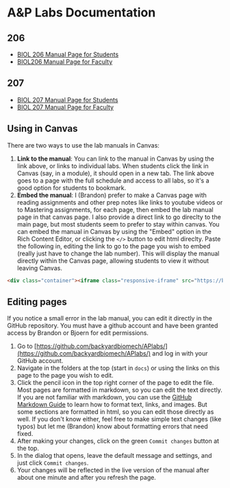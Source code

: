 # A&P Labs Documentation

## 206

+ [BIOL 206 Manual Page for Students](206/206toc.md)
+ [BIOL206 Manual Page for Faculty](206/206_toc_faculty.md)

## 207

+ [BIOL 207 Manual Page for Students](207/207toc.md)
+ [BIOL 207 Manual Page for Faculty](207/207_toc_faculty.md)

## Using in Canvas

There are two ways to use the lab manuals in Canvas:

1. **Link to the manual**: You can link to the manual in Canvas by using the link above, or links to individual labs. When students click the link in Canvas (say, in a module), it should open in a new tab. The link above goes to a page with the full schedule and access to all labs, so it's a good option for students to bookmark. 
2. **Embed the manual**: I (Brandon) prefer to make a Canvas page with reading assignments and other prep notes like links to youtube videos or to Mastering assignments, for each page, then embed the lab manual page in that canvas page. I also provide a direct link to go direclty to the main page, but most students seem to prefer to stay within canvas. You can embed the manual in Canvas by using the "Embed" option in the Rich Content Editor, or clicking the `</>` button to edit html direclty. Paste the following in, editing the link to go to the page you wish to embed (really just have to change the lab number).  This will display the manual directly within the Canvas page, allowing students to view it without leaving Canvas.

```html
<div class="container"><iframe class="responsive-iframe" src="https://backyardbiomech.github.io/APlabs/206/lab_1.html" width="100%" height="600" loading="lazy"></iframe></div>
```

## Editing pages
If you notice a small error in the lab manual, you can edit it directly in the GitHub repository. You must have a github account and have been granted access by Brandon or Bjoern for edit permissions. 

1. Go to [https://github.com/backyardbiomech/APlabs/](https://github.com/backyardbiomech/APlabs/) and log in with your GitHub account. 
2. Navigate in the folders at the top (start in `docs`) or using the links on this page to the page you wish to edit.
3. Click the pencil icon in the top right corner of the page to edit the file. Most pages are formatted in markdown, so you can edit the text directly. If you are not familiar with markdown, you can use the [GitHub Markdown Guide](https://guides.github.com/features/mastering-markdown/) to learn how to format text, links, and images. But some sections are formatted in html, so you can edit those directly as well. If you don't know either, feel free to make simple text changes (like typos) but let me (Brandon) know about formatting errors that need fixed. 
4. After making your changes, click on the green `Commit changes` button at the top. 
5. In the dialog that opens, leave the default message and settings, and just click `Commit changes`. 
6. Your changes will be reflected in the live version of the manual after about one minute and after you refresh the page.
